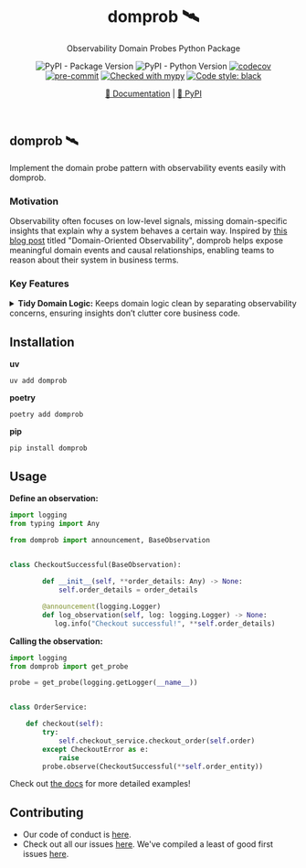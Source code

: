 <div align="center">

# domprob 🛰️
Observability Domain Probes Python Package

![PyPI - Package Version](https://img.shields.io/pypi/v/domprob.svg)
![PyPI - Python Version](https://img.shields.io/pypi/pyversions/domprob)
[![codecov](https://codecov.io/gh/tenyo-app/pydomprob/graph/badge.svg?token=C0BO1ZP0DK)](https://codecov.io/gh/tenyo-app/pydomprob)
[![pre-commit](https://img.shields.io/badge/pre--commit-enabled-brightgreen?logo=pre-commit&logoColor=white)](https://github.com/pre-commit/pre-commit)
[![Checked with mypy](http://www.mypy-lang.org/static/mypy_badge.svg)](http://mypy-lang.org/)
[![Code style: black](https://img.shields.io/badge/code%20style-black-000000.svg)](https://github.com/psf/black)

[📄 Documentation](https://domprob.readthedocs.io/en/latest/) | [🐍 PyPI](https://pypi.org/project/domprob/)

&nbsp;

</div>

## domprob 🛰️

Implement the domain probe pattern with observability events easily with domprob.

### Motivation

Observability often focuses on low-level signals, missing domain-specific insights that explain why a system behaves a 
certain way. Inspired by [this blog post](https://martinfowler.com/articles/domain-oriented-observability.html) titled 
"Domain-Oriented Observability", domprob helps expose meaningful domain events and causal relationships, enabling teams 
to reason about their system in business terms.

### Key Features

<details>
    <summary>
        <strong>Tidy Domain Logic:</strong> Keeps domain logic clean by separating observability concerns, 
        ensuring insights don’t clutter core business code.
    </summary><br>

> **Turn this (20 lines):**
> 
> ```python
> class OrderService:
>     def checkout(self):
>         self.logger.log(f"Attempting to checkout order {self.order}")
>         try:
>             self.checkout_service.checkout_order(self.order)
>         except CheckoutError as e:
>             self.logger.error(f"Checkout for order {self.order} failed: {e}")
>             self.metrics.increment("checkout-failed", {
>                 "failed_orders": 1, "customer": 6234654
>             })
>             return
>         self.metrics.increment("checkout-successful", {
>             "successful_orders": 1, 
>          })
>         self.logger.log(f"Order checkout completed successfully", {
>             "successful_orders": 1, 
>             "customer": 6234654, 
>             "order_number": 2374, 
>             "sku": "JH-374-VJHV"
>         })
> ```
> 
> **→ Into ✨this✨ (9 lines):**
> 
> ```python
> class Order:
>     def checkout(self):
>         probe.observe(AttemptingCheckoutObservation())
>         try:
>             self.checkout_service.checkout_order(self.order)
>         except CheckoutError as e:
>             probe.observe(CheckoutFailedObservation())
>             return
>         probe.observe(CheckoutSuccessfulObservation())
> ```
</details>

## Installation

**uv**

```shell
uv add domprob
```

**poetry**

```shell
poetry add domprob
```

**pip**

```shell
pip install domprob
```

## Usage

**Define an observation:**

```python
import logging
from typing import Any

from domprob import announcement, BaseObservation


class CheckoutSuccessful(BaseObservation):
    
        def __init__(self, **order_details: Any) -> None:
            self.order_details = order_details

        @announcement(logging.Logger)
        def log_observation(self, log: logging.Logger) -> None:
           log.info("Checkout successful!", **self.order_details)

```

**Calling the observation:**

```python
import logging
from domprob import get_probe

probe = get_probe(logging.getLogger(__name__))


class OrderService:

    def checkout(self):
        try:
            self.checkout_service.checkout_order(self.order)
        except CheckoutError as e:
            raise
        probe.observe(CheckoutSuccessful(**self.order_entity))

```

Check out [the docs](https://domprob.readthedocs.io/en/latest/) for more detailed examples!

## Contributing

- Our code of conduct is [here](https://github.com/tenyo-app/pydomprob?tab=coc-ov-file).
- Check out all our issues [here](https://github.com/tenyo-app/pydomprob/issues). We've compiled a least of good first issues [here](https://github.com/tenyo-app/pydomprob/issues?q=is%3Aissue%20state%3Aopen%20label%3A%22good%20first%20issue%22).
